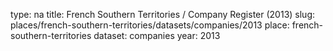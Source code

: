 type: na
title: French Southern Territories / Company Register (2013)
slug: places/french-southern-territories/datasets/companies/2013
place: french-southern-territories
dataset: companies
year: 2013
